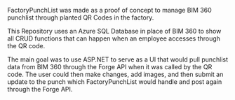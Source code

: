 FactoryPunchList was made as a proof of concept to manage BIM 360 punchlist through planted QR Codes in the factory. 

This Repository uses an Azure SQL Database in place of BIM 360 to show all CRUD functions that can happen when an employee accesses through the QR code.

The main goal was to use ASP.NET to serve as a UI that would pull punchlist data from BIM 360 through the Forge API when it was called by the QR code.
The user could then make changes, add images, and then submit an update to the punch which FactoryPunchList would handle and post again through the Forge API.
